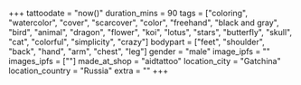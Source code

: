 +++
tattoodate = "now()"
duration_mins = 90
tags = ["coloring", "watercolor", "cover", "scarcover", "color", "freehand", "black and gray", "bird", "animal", "dragon", "flower", "koi", "lotus", "stars", "butterfly", "skull", "cat",
"colorful", "simplicity", "crazy"]
bodypart = ["feet", "shoulder", "back", "hand", "arm", "chest", "leg"]
gender = "male"
image_ipfs = ""
images_ipfs = [""]
made_at_shop = "aidtattoo"
location_city = "Gatchina"
location_country = "Russia"
extra = ""
+++
